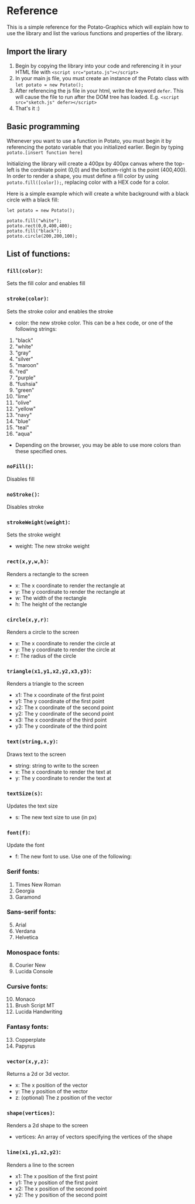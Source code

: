 # Reference
This is a simple reference for the Potato-Graphics which will explain how to use the library and list the various functions and properties of the library.

## Import the lirary
1. Begin by copying the library into your code and referencing it in your HTML file with `<script src="potato.js"></script>`
2. In your main js file, you must create an instance of the Potato class with `let potato = new Potato();`
3. After referencing the js file in your html, write the keyword `defer`. This will cause the file to run after the DOM tree has loaded. E.g. `<script src="sketch.js" defer></script>`
4. That's it :)

## Basic programming
Whenever you want to use a function in Potato, you must begin it by referencing the potato variable that you initialized earlier. Begin by typing `potato.[insert function here]`

Initializing the library will create a 400px by 400px canvas where the top-left is the cordniate point (0,0) and the bottom-right is the point (400,400).
In order to render a shape, you must define a fill color by using `potato.fill([color]);`, replacing color with a HEX code for a color.

Here is a simple example which will create a white background with a black circle with a black fill:
```
let potato = new Potato();

potato.fill("white");
potato.rect(0,0,400,400);
potato.fill("black");
potato.circle(200,200,100);
```

## List of functions:

### `fill(color)`:
Sets the fill color and enables fill
### `stroke(color)`:
Sets the stroke color and enables the stroke
- color: the new stroke color. This can be a hex code, or one of the following strings:
1. "black"
2. "white"
3. "gray"
4. "silver"
5. "maroon"
6. "red"
7. "purple"
8. "fushsia"
9. "green"
10. "lime"
11. "olive"
12. "yellow"
13. "navy"
14. "blue"
15. "teal"
16. "aqua"
- Depending on the browser, you may be able to use more colors than these specified ones.
### `noFill()`:
Disables fill
### `noStroke()`:
Disables stroke
### `strokeWeight(weight)`:
Sets the stroke weight
- weight: The new stroke weight
### `rect(x,y,w,h)`:
Renders a rectangle to the screen
- x: The x coordinate to render the rectangle at
- y: The y coordinate to render the rectangle at
- w: The width of the rectangle
- h: The height of the rectangle
### `circle(x,y,r)`:
Renders a circle to the screen
- x: The x coordinate to render the circle at
- y: The y coordinate to render the circle at
- r: The radius of the circle
### `triangle(x1,y1,x2,y2,x3,y3)`:
Renders a triangle to the screen
- x1: The x coordinate of the first point
- y1: The y coordinate of the first point
- x2: The x coordinate of the second point
- y2: The y coordinate of the second point
- x3: The x coordinate of the third point
- y3: The y coordinate of the third point
### `text(string,x,y)`:
Draws text to the screen
- string: string to write to the screen
- x: The x coordinate to render the text at
- y: The y coordinate to render the text at
### `textSize(s)`:
Updates the text size
- s: The new text size to use (in px)
### `font(f)`:
Update the font
- f: The new font to use. Use one of the following:
### Serif fonts:
1. Times New Roman
2. Georgia
3. Garamond
### Sans-serif fonts:
5. Arial
6. Verdana
7. Helvetica
### Monospace fonts:
8. Courier New
9. Lucida Console
### Cursive fonts:
10. Monaco
11. Brush Script MT
12. Lucida Handwriting
### Fantasy fonts:
13. Copperplate
14. Papyrus
### `vector(x,y,z)`:
Returns a 2d or 3d vector.
- x: The x position of the vector
- y: The y position of the vector
- z: (optional) The z position of the vector
### `shape(vertices)`:
Renders a 2d shape to the screen
- vertices: An array of vectors specifying the vertices of the shape
### `line(x1,y1,x2,y2)`:
Renders a line to the screen
- x1: The x position of the first point
- y1: The y position of the first point
- x2: The x position of the second point
- y2: The y position of the second point
